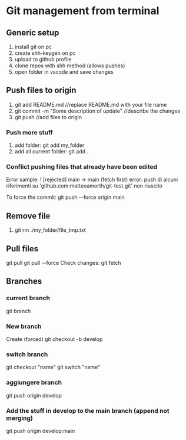 # Git management from terminal

## Generic setup
1. install git on pc
2. create shh-keygen on pc
3. upload to github profile
4. clone repos with shh method (allows pushes)
5. open folder in vscode and save changes

## Push files to origin
1. git add README.md //replace README.md with your file name
2. git commit -m "Some description of update" //describe the changes
3. git push //add files to origin

### Push more stuff
1. add folder: git add my_folder
2. add all current folder: git add .


### Conflict pushing files that already have been edited
Error sample:
 ! [rejected]        main -> main (fetch first)
error: push di alcuni riferimenti su 'github.com:matteoamorth/git-test.git' non riuscito

To force the commit:
git push --force origin main

## Remove file 
1. git rm ./my_folder/file_tmp.txt

## Pull files 

git pull
git pull --force
Check changes: git fetch

## Branches
### current branch
git branch

### New branch
Create (forced)
git checkout -b develop

### switch branch
git checkout "name"
git switch "name"

### aggiungere branch
git push origin develop

### Add the stuff in develop to the main branch (append not merging)
git push origin develop:main